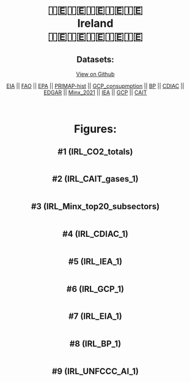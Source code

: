 
<center>
<h1 align="center">
🇮🇪🇮🇪🇮🇪🇮🇪🇮🇪
<br>
Ireland
<br>
🇮🇪🇮🇪🇮🇪🇮🇪🇮🇪
</h1>
<h2>Datasets:</h2>
<p><a href="https://github.com/dquintani/GreenhouseData/tree/master/country_data/IRL_Ireland/data">View on Github</a>
<br></p><p><a href="data/IRL_EIA.csv">EIA</a> || <a href="data/IRL_FAO.csv">FAO</a> || <a href="data/IRL_EPA.csv">EPA</a> || <a href="data/IRL_PRIMAP-hist.csv">PRIMAP-hist</a> || <a href="data/IRL_GCP_consupmption.csv">GCP_consupmption</a> || <a href="data/IRL_BP.csv">BP</a> || <a href="data/IRL_CDIAC.csv">CDIAC</a> || <a href="data/IRL_EDGAR.csv">EDGAR</a> || <a href="data/IRL_Minx_2021.csv">Minx_2021</a> || <a href="data/IRL_IEA.csv">IEA</a> || <a href="data/IRL_GCP.csv">GCP</a> || <a href="data/IRL_CAIT.csv">CAIT</a></p><p><br></p>
<h1>Figures:</h1><h2>#1 (IRL_CO2_totals)</h2>
<p><img alt="" src="figures/IRL_CO2_totals.png" /></p><h2>#2 (IRL_CAIT_gases_1)</h2>
<p><img alt="" src="figures/IRL_CAIT_gases_1.png" /></p><h2>#3 (IRL_Minx_top20_subsectors)</h2>
<p><img alt="" src="figures/IRL_Minx_top20_subsectors.png" /></p><h2>#4 (IRL_CDIAC_1)</h2>
<p><img alt="" src="figures/IRL_CDIAC_1.png" /></p><h2>#5 (IRL_IEA_1)</h2>
<p><img alt="" src="figures/IRL_IEA_1.png" /></p><h2>#6 (IRL_GCP_1)</h2>
<p><img alt="" src="figures/IRL_GCP_1.png" /></p><h2>#7 (IRL_EIA_1)</h2>
<p><img alt="" src="figures/IRL_EIA_1.png" /></p><h2>#8 (IRL_BP_1)</h2>
<p><img alt="" src="figures/IRL_BP_1.png" /></p><h2>#9 (IRL_UNFCCC_AI_1)</h2>
<p><img alt="" src="figures/IRL_UNFCCC_AI_1.png" /></p>